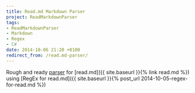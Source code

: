 ```yaml
---
title: Read.md Markdown Parser
project: ReadMarkdownParser
tags: 
- ReadMarkdownParser
- Markdown 
- Regex
- C#
date: 2014-10-06 21:20 +0100
redirect_from: /read.md-parser/
---
```

Rough and ready [parser](https://github.com/idiotandrobot/ReadMarkdownParser) for [read.md]({{ site.baseurl }}{% link read.md %}) using [RegEx for read.md]({{ site.baseurl }}{% post_url 2014-10-05-regex-for-read.md %})
